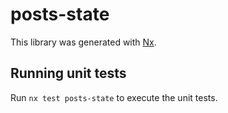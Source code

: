 # posts-state

This library was generated with [Nx](https://nx.dev).

## Running unit tests

Run `nx test posts-state` to execute the unit tests.
